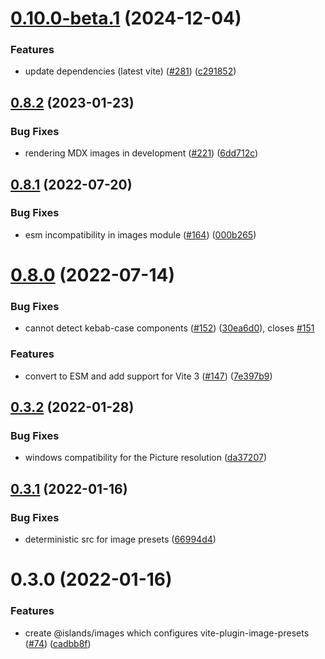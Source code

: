 # [0.10.0-beta.1](https://github.com/ElMassimo/iles/compare/images@0.8.2...images@0.10.0-beta.1) (2024-12-04)


### Features

* update dependencies (latest vite) ([#281](https://github.com/ElMassimo/iles/issues/281)) ([c291852](https://github.com/ElMassimo/iles/commit/c29185255e41e63830236ceb4c67de599aae2012))



## [0.8.2](https://github.com/ElMassimo/iles/compare/images@0.8.1...images@0.8.2) (2023-01-23)


### Bug Fixes

* rendering MDX images in development ([#221](https://github.com/ElMassimo/iles/issues/221)) ([6dd712c](https://github.com/ElMassimo/iles/commit/6dd712c01eb4af2e9962979984c36a5d2f0ebf9a))



## [0.8.1](https://github.com/ElMassimo/iles/compare/images@0.8.0...images@0.8.1) (2022-07-20)


### Bug Fixes

* esm incompatibility in images module ([#164](https://github.com/ElMassimo/iles/issues/164)) ([000b265](https://github.com/ElMassimo/iles/commit/000b265f6aa4788f5fd150177a193a25f07dd176))



# [0.8.0](https://github.com/ElMassimo/iles/compare/images@0.3.2...images@0.8.0) (2022-07-14)


### Bug Fixes

* cannot detect kebab-case components ([#152](https://github.com/ElMassimo/iles/issues/152)) ([30ea6d0](https://github.com/ElMassimo/iles/commit/30ea6d080bd4de84c9755be6239f80c1c7066529)), closes [#151](https://github.com/ElMassimo/iles/issues/151)


### Features

* convert to ESM and add support for Vite 3 ([#147](https://github.com/ElMassimo/iles/issues/147)) ([7e397b9](https://github.com/ElMassimo/iles/commit/7e397b908746cd8ec875da2a636ae667ae98cb30))



## [0.3.2](https://github.com/ElMassimo/iles/compare/images@0.3.1...images@0.3.2) (2022-01-28)


### Bug Fixes

* windows compatibility for the Picture resolution ([da37207](https://github.com/ElMassimo/iles/commit/da37207abb4dd4d37bbb561362facf30d5e847e6))



## [0.3.1](https://github.com/ElMassimo/iles/compare/images@0.3.0...images@0.3.1) (2022-01-16)


### Bug Fixes

* deterministic src for image presets ([66994d4](https://github.com/ElMassimo/iles/commit/66994d4418115530ad73ca5f75e0518497da9613))



# 0.3.0 (2022-01-16)


### Features

* create @islands/images which configures vite-plugin-image-presets ([#74](https://github.com/ElMassimo/iles/issues/74)) ([cadbb8f](https://github.com/ElMassimo/iles/commit/cadbb8f9947fc9233289825371b9aa8174818de1))



